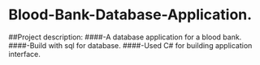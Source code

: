 # Blood-Bank-Database-Application.
##Project description:
####-A database application  for a blood bank.
####-Build with sql for database.
####-Used C# for building application interface.
